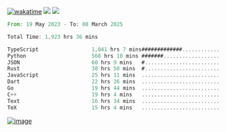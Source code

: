 [![wakatime](https://wakatime.com/badge/user/00eead22-fb14-4dd0-ab8a-3625cafbd50d.svg)](https://wakatime.com/@00eead22-fb14-4dd0-ab8a-3625cafbd50d)
![](https://komarev.com/ghpvc/?username=flatypus)
![](https://pixel.flatypus.me/flatypus?type=tracker)
<!--START_SECTION:waka-->

```rust
From: 19 May 2023 - To: 08 March 2025

Total Time: 1,923 hrs 36 mins

TypeScript                 1,041 hrs 7 mins#############............   53.82 %
Python                     560 hrs 10 mins #######..................   28.96 %
JSON                       60 hrs 9 mins   #........................   03.11 %
Rust                       38 hrs 50 mins  #........................   02.01 %
JavaScript                 25 hrs 11 mins  .........................   01.30 %
Dart                       22 hrs 26 mins  .........................   01.16 %
Go                         19 hrs 44 mins  .........................   01.02 %
C++                        19 hrs 4 mins   .........................   00.99 %
Text                       16 hrs 34 mins  .........................   00.86 %
TeX                        15 hrs 4 mins   .........................   00.78 %
```

<!--END_SECTION:waka-->
[<img alt="image" src="https://github.com/flatypus/flatypus/assets/68029599/0a302dc1-501c-43a0-ae8d-37ec4817f3bd">](https://flatypus.me)


